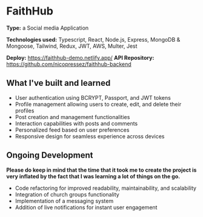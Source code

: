 # FaithHub

**Type:** a Social media Application

**Technologies used:** Typescript, React, Node.js, Express, MongoDB & Mongoose, Tailwind, Redux, JWT, AWS, Multer, Jest

**Deploy:** https://faithhub-demo.netlify.app/
**API Repository:** https://github.com/nicopressez/faithhub-backend

## What I've built and learned

- User authentication using BCRYPT, Passport, and JWT tokens
- Profile management allowing users to create, edit, and delete their profiles
- Post creation and management functionalities
- Interaction capabilities with posts and comments
- Personalized feed based on user preferences
- Responsive design for seamless experience across devices

## Ongoing Development

**Please do keep in mind that the time that it took me to create the project is very inflated by the fact that I was learning a lot of things on the go.**

- Code refactoring for improved readability, maintainability, and scalability
- Integration of church groups functionality
- Implementation of a messaging system
- Addition of live notifications for instant user engagement
